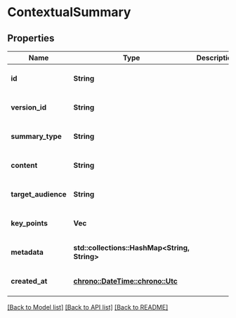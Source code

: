 # ContextualSummary

## Properties
Name | Type | Description | Notes
------------ | ------------- | ------------- | -------------
**id** | **String** |  | [optional] [default to None]
**version_id** | **String** |  | [optional] [default to None]
**summary_type** | **String** |  | [optional] [default to None]
**content** | **String** |  | [optional] [default to None]
**target_audience** | **String** |  | [optional] [default to None]
**key_points** | **Vec<String>** |  | [optional] [default to None]
**metadata** | **std::collections::HashMap<String, String>** |  | [optional] [default to None]
**created_at** | [**chrono::DateTime::<chrono::Utc>**](DateTime.md) |  | [optional] [default to None]

[[Back to Model list]](../README.md#documentation-for-models) [[Back to API list]](../README.md#documentation-for-api-endpoints) [[Back to README]](../README.md)


